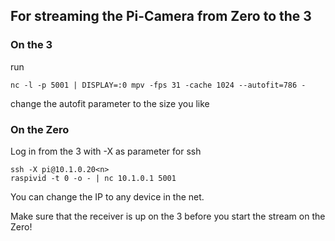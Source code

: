 ## For streaming the Pi-Camera from Zero to the 3
### On the 3

run

    nc -l -p 5001 | DISPLAY=:0 mpv -fps 31 -cache 1024 --autofit=786 -
    
change the autofit parameter to the size you like

### On the Zero
Log in from the 3 with -X as parameter for ssh

    ssh -X pi@10.1.0.20<n>
    raspivid -t 0 -o - | nc 10.1.0.1 5001

You can change the IP to any device in the net. 

Make sure that the receiver is up on the 3 before you start the stream on the Zero!
